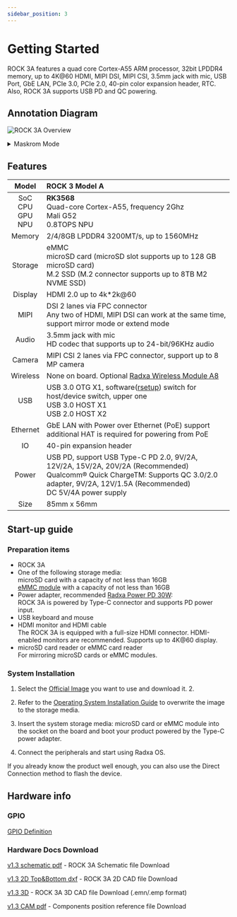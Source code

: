 ```yaml
---
sidebar_position: 3
---
```


# Getting Started

ROCK 3A features a quad core Cortex-A55 ARM processor, 32bit LPDDR4 memory,
up to 4K@60 HDMI, MIPI DSI, MIPI CSI, 3.5mm jack with mic, USB Port, GbE LAN,
PCIe 3.0, PCIe 2.0, 40-pin color expansion header, RTC. Also, ROCK 3A supports USB PD and QC powering.

## Annotation Diagram

![ROCK 3A Overview](/img/rock3/3a/rock3a-interfaces.webp)

<details>

<summary>Maskrom Mode</summary>

The OTG interface of ROCK 3A is located on the upper USB 3.0 port, and can be used to communicate with the host computer and the board in Maskrom via the USB-A to USB-A cable.
In Maskrom mode, you can use [rkdevtool](low-level-dev/rkdevtool) or [upgrade-tool](low-level-dev/upgrade-tool) to operate your product.

The following are the steps for the ROCK 3A to enter Maskrom mode:

1. Shutdown and disconnect the power supply.
2. Connect the Maskrom pin, which is located next to the 40 pin GPIO connector.
3. Plug in the power cable and power up, if the power green light is always on, then the ROCK 3A has successfully entered the Maskrom mode.
4. Connect the OTG port of the board to the USB port of the host PC via the USB-A to USB-A cable to achieve communication.

</details>

## Features

|            Model            | ROCK 3 Model A                                                                                                                                                                                     |
| :-------------------------: | :------------------------------------------------------------------------------------------------------------------------------------------------------------------------------------------------- |
| SoC<br/>CPU<br/>GPU<br/>NPU | **RK3568**<br/>Quad-core Cortex-A55, frequency 2Ghz<br/>Mali G52<br/>0.8TOPS NPU                                                                                                                   |
|           Memory            | 2/4/8GB LPDDR4 3200MT/s, up to 1560MHz                                                                                                                                                             |
|           Storage           | eMMC<br/>microSD card (microSD slot supports up to 128 GB microSD card)<br/>M.2 SSD (M.2 connector supports up to 8TB M2 NVME SSD)                                                                 |
|           Display           | HDMI 2.0 up to 4k\*2k@60                                                                                                                                                                           |
|            MIPI             | DSI 2 lanes via FPC connector<br/>Any two of HDMI, MIPI DSI can work at the same time, support mirror mode or extend mode                                                                          |
|            Audio            | 3.5mm jack with mic<br/>HD codec that supports up to 24-bit/96KHz audio                                                                                                                            |
|           Camera            | MIPI CSI 2 lanes via FPC connector, support up to 8 MP camera                                                                                                                                      |
|          Wireless           | None on board. Optional [Radxa Wireless Module A8](/accessories/wireless-a8)                                                                                                                       |
|             USB             | USB 3.0 OTG X1, software([rsetup](os-config/rsetup)) switch for host/device switch, upper one<br/>USB 3.0 HOST X1<br/>USB 2.0 HOST X2                                                              |
|          Ethernet           | GbE LAN with Power over Ethernet (PoE) support<br/>additional HAT is required for powering from PoE                                                                                                |
|             IO              | 40-pin expansion header                                                                                                                                                                            |
|            Power            | USB PD, support USB Type-C PD 2.0, 9V/2A, 12V/2A, 15V/2A, 20V/2A (Recommended)<br/>Qualcomm® Quick ChargeTM: Supports QC 3.0/2.0 adapter, 9V/2A, 12V/1.5A (Recommended)<br/>DC 5V/4A power supply |
|            Size             | 85mm x 56mm                                                                                                                                                                                        |

## Start-up guide

### Preparation items

- ROCK 3A
- One of the following storage media:  
   microSD card with a capacity of not less than 16GB  
   [eMMC module](/accessories/emmc_module) with a capacity of not less than 16GB
- Power adapter, recommended [Radxa Power PD 30W](/accessories/pd_30w):  
   ROCK 3A is powered by Type-C connector and supports PD power input.
- USB keyboard and mouse
- HDMI monitor and HDMI cable  
   The ROCK 3A is equipped with a full-size HDMI connector. HDMI-enabled monitors are recommended. Supports up to 4K@60 display.
- microSD card reader or eMMC card reader  
   For mirroring microSD cards or eMMC modules.

### System Installation

1. Select the [Official Image](/rock3/images) you want to use and download it. 2.

2. Refer to the [Operating System Installation Guide](install-os) to overwrite the image to the storage media.

3. Insert the system storage media: microSD card or eMMC module into the socket on the board and boot your product powered by the Type-C power adapter.

4. Connect the peripherals and start using Radxa OS.

If you already know the product well enough, you can also use the Direct Connection method to flash the device.

## Hardware info

### GPIO

[GPIO Definition](/rock3/rock3a/hardware/rock3a-gpio)

### Hardware Docs Download

[v1.3 schematic pdf](https://dl.radxa.com/rock3/docs/hw/3a/ROCK-3A-V1.3-SCH.pdf) - ROCK 3A Schematic file Download

[v1.3 2D Top&Bottom dxf](https://dl.radxa.com/rock3/docs/hw/3a/rock3a_v1.3_2d_dxf.zip) - ROCK 3A 2D CAD file Download

[v1.3 3D](https://dl.radxa.com/rock3/docs/hw/3a/rock3a_v1.3_3d_emn_emp.zip) - ROCK 3A 3D CAD file Download (.emn/.emp format)

[v1.3 CAM pdf](https://dl.radxa.com/rock3/docs/hw/3a/ROCK-3A-V1.3-SMD.pdf) - Components position reference file Download
